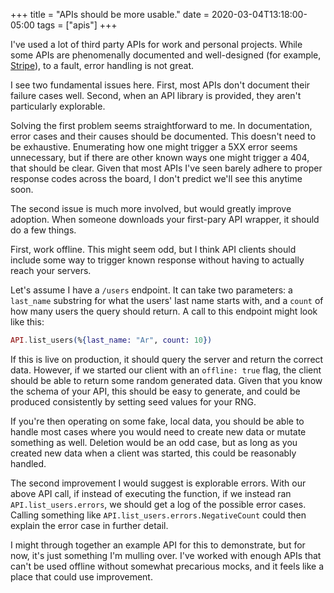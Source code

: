 +++
title = "APIs should be more usable."
date =  2020-03-04T13:18:00-05:00 
tags = ["apis"]
+++

I've used a lot of third party APIs for work and personal projects. While some
APIs are phenomenally documented and well-designed (for example, [Stripe](https://stripe.com/docs)), to a fault, error handling is not great.

I see two fundamental issues here. First, most APIs don't document their failure
cases well. Second, when an API library is provided, they aren't particularly
explorable.

<!--more-->

Solving the first problem seems straightforward to me. In documentation, error
cases and their causes should be documented. This doesn't need to be exhaustive.
Enumerating how one might trigger a 5XX error seems unnecessary, but if there
are other known ways one might trigger a 404, that should be clear. Given that
most APIs I've seen barely adhere to proper response codes across the board, I
don't predict we'll see this anytime soon.

The second issue is much more involved, but would greatly improve adoption. When
someone downloads your first-pary API wrapper, it should do a few things.

First, work offline. This might seem odd, but I think API clients should include
some way to trigger known response without having to actually reach your servers.

Let's assume I have a `/users` endpoint. It can take two parameters:
a `last_name` substring for what the users' last name starts with, and a `count`
of how many users the query should return. A call to this endpoint might look
like this:

```elixir
API.list_users(%{last_name: "Ar", count: 10})
```

If this is live on production, it should query the server and return the correct
data. However, if we started our client with an `offline: true` flag, the client
should be able to return some random generated data. Given that you know the
schema of your API, this should be easy to generate, and could be produced
consistently by setting seed values for your RNG.

If you're then operating on some fake, local data, you should be able to handle
most cases where you would need to create new data or mutate something as well.
Deletion would be an odd case, but as long as you created new data when a client
was started, this could be reasonably handled.

The second improvement I would suggest is explorable errors. With our above API
call, if instead of executing the function, if we instead ran
`API.list_users.errors`, we should get a log of the possible error cases.
Calling something like `API.list_users.errors.NegativeCount` could then
explain the error case in further detail.

I might through together an example API for this to demonstrate, but for now, it's
just something I'm mulling over. I've worked with enough APIs that can't be used
offline without somewhat precarious mocks, and it feels like a place that could
use improvement.
